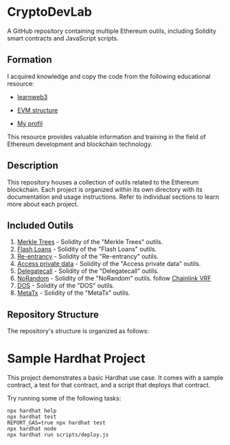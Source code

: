 # CryptoDevLab

A GitHub repository containing multiple Ethereum outils, including Solidity smart contracts and JavaScript scripts.

## Formation

I acquired knowledge and copy the code from the following educational resource:

- [learnweb3](https://learnweb3.io/degrees)

- [EVM structure](https://learnweb3.io/degrees/ethereum-developer-degree/senior/how-ethereum-nodes-store-data-and-executes-smart-contracts)

- [My profil](https://learnweb3.io/u/lilyanb)

This resource provides valuable information and training in the field of Ethereum development and blockchain technology.

## Description

This repository houses a collection of outils related to the Ethereum blockchain. Each project is organized within its own directory with its documentation and usage instructions. Refer to individual sections to learn more about each project.

## Included Outils

1. [Merkle Trees](/contracts/MerkleTrees.sol) - Solidity of the "Merkle Trees" outils.
2. [Flash Loans](/contracts/FlashLoanExample.sol) - Solidity of the "Flash Loans" outils.
3. [Re-entrancy](/contracts/Re-entrancy.sol) - Solidity of the "Re-entrancy" outils.
4. [Access private data](/contracts/Login.sol) - Solidity of the "Access private data" outils.
5. [Delegatecall](/contracts/Delegatecall.sol) - Solidity of the "Delegatecall" outils.
6. [NoRandom](/contracts/NoRandom.sol) - Solidity of the "NoRandom" outils. follow [Chainlink VRF](https://chain.link/vrf)
7. [DOS](/contracts/DOS.sol) - Solidity of the "DOS" outils.
7. [MetaTx](/contracts/MetaTokenSender.sol) - Solidity of the "MetaTx" outils.


## Repository Structure

The repository's structure is organized as follows:

# Sample Hardhat Project

This project demonstrates a basic Hardhat use case. It comes with a sample contract, a test for that contract, and a script that deploys that contract.

Try running some of the following tasks:

```shell
npx hardhat help
npx hardhat test
REPORT_GAS=true npx hardhat test
npx hardhat node
npx hardhat run scripts/deploy.js
```
